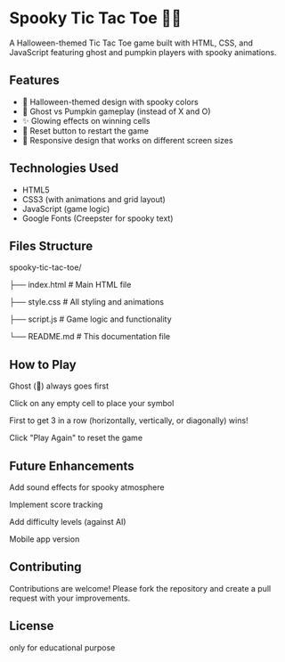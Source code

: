 # Spooky Tic Tac Toe 👻🎃

A Halloween-themed Tic Tac Toe game built with HTML, CSS, and JavaScript featuring ghost and pumpkin players with spooky animations.

## Features

- 🎃 Halloween-themed design with spooky colors
- 👻 Ghost vs Pumpkin gameplay (instead of X and O)
- ✨ Glowing effects on winning cells
- 🔄 Reset button to restart the game
- 📱 Responsive design that works on different screen sizes

## Technologies Used

- HTML5
- CSS3 (with animations and grid layout)
- JavaScript (game logic)
- Google Fonts (Creepster for spooky text)

  
## Files Structure

spooky-tic-tac-toe/

├── index.html # Main HTML file

├── style.css # All styling and animations

├── script.js # Game logic and functionality

└── README.md # This documentation file


## How to Play

Ghost (👻) always goes first

Click on any empty cell to place your symbol

First to get 3 in a row (horizontally, vertically, or diagonally) wins!

Click "Play Again" to reset the game


## Future Enhancements
Add sound effects for spooky atmosphere

Implement score tracking

Add difficulty levels (against AI)

Mobile app version


## Contributing
Contributions are welcome! Please fork the repository and create a pull request with your improvements.


## License
only for educational purpose 
